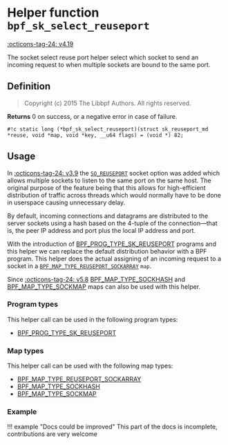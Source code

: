 # Helper function `bpf_sk_select_reuseport`

<!-- [FEATURE_TAG](bpf_sk_select_reuseport) -->
[:octicons-tag-24: v4.19](https://github.com/torvalds/linux/commit/2dbb9b9e6df67d444fbe425c7f6014858d337adf)
<!-- [/FEATURE_TAG] -->

The socket select reuse port helper select which socket to send an incoming request to when multiple sockets are bound to the same port.

## Definition

> Copyright (c) 2015 The Libbpf Authors. All rights reserved.


**Returns**
0 on success, or a negative error in case of failure.

`#!c static long (*bpf_sk_select_reuseport)(struct sk_reuseport_md *reuse, void *map, void *key, __u64 flags) = (void *) 82;`

## Usage

In [:octicons-tag-24: v3.9](https://github.com/torvalds/linux/commit/c617f398edd4db2b8567a28e899a88f8f574798d) the [`SO_REUSEPORT`](https://lwn.net/Articles/542629/) socket option was added which allows multiple sockets to listen to the same port on the same host. The original purpose of the feature being that this allows for high-efficient distribution of traffic across threads which would normally have to be done in userspace causing unnecessary delay.

By default, incoming connections and datagrams are distributed to the server sockets using a hash based on the 4-tuple of the connection—that is, the peer IP address and port plus the local IP address and port.

With the introduction of [BPF_PROG_TYPE_SK_REUSEPORT](../program-type/BPF_PROG_TYPE_SK_REUSEPORT.md) programs and this helper we can replace the default distribution behavior with a BPF program. This helper does the actual assigning of an incoming request to a socket in a [`BPF_MAP_TYPE_REUSEPORT_SOCKARRAY`](../map-type/BPF_MAP_TYPE_REUSEPORT_SOCKARRAY.md) `map`.

Since [:octicons-tag-24: v5.8](https://github.com/torvalds/linux/commit/64d85290d79c0677edb5a8ee2295b36c022fa5df)  [BPF_MAP_TYPE_SOCKHASH](../map-type/BPF_MAP_TYPE_SOCKHASH.md) and [BPF_MAP_TYPE_SOCKMAP](../map-type/BPF_MAP_TYPE_SOCKMAP.md) maps can also be used with this helper.

### Program types

This helper call can be used in the following program types:

<!-- DO NOT EDIT MANUALLY -->
<!-- [HELPER_FUNC_PROG_REF] -->
 * [BPF_PROG_TYPE_SK_REUSEPORT](../program-type/BPF_PROG_TYPE_SK_REUSEPORT.md)
<!-- [/HELPER_FUNC_PROG_REF] -->

### Map types

This helper call can be used with the following map types:

<!-- DO NOT EDIT MANUALLY -->
<!-- [HELPER_FUNC_MAP_REF] -->
 * [BPF_MAP_TYPE_REUSEPORT_SOCKARRAY](../map-type/BPF_MAP_TYPE_REUSEPORT_SOCKARRAY.md)
 * [BPF_MAP_TYPE_SOCKHASH](../map-type/BPF_MAP_TYPE_SOCKHASH.md)
 * [BPF_MAP_TYPE_SOCKMAP](../map-type/BPF_MAP_TYPE_SOCKMAP.md)
<!-- [/HELPER_FUNC_MAP_REF] -->

### Example

!!! example "Docs could be improved"
    This part of the docs is incomplete, contributions are very welcome
